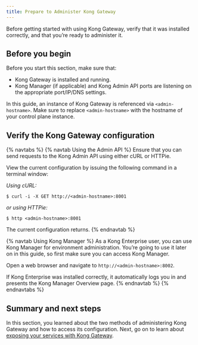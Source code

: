```yaml
---
title: Prepare to Administer Kong Gateway
---
```


Before getting started with using Kong Gateway, verify that it was installed correctly, and that you’re ready to administer it.

## Before you begin

Before you start this section, make sure that:
* Kong Gateway is installed and running.
* Kong Manager (if applicable) and Kong Admin API ports are listening on the appropriate port/IP/DNS settings.

In this guide, an instance of Kong Gateway is referenced via `<admin-hostname>`. Make sure to replace `<admin-hostname>` with the hostname of your control plane instance.

## Verify the Kong Gateway configuration
{% navtabs %}
{% navtab Using the Admin API %}
Ensure that you can send requests to the Kong Admin API using either cURL or HTTPie.

View the current configuration by issuing the following command in a terminal window:

*Using cURL:*
```
$ curl -i -X GET http://<admin-hostname>:8001
```

*or using HTTPie:*
```
$ http <admin-hostname>:8001
```
The current configuration returns.
{% endnavtab %}

{% navtab Using Kong Manager %}
As a Kong Enterprise user, you can use Kong Manager for environment administration. You’re going to use it later on in this guide, so first make sure you can access Kong Manager.

Open a web browser and navigate to `http://<admin-hostname>:8002`.

If Kong Enterprise was installed correctly, it automatically logs you in and presents the Kong Manager Overview page.
{% endnavtab %}
{% endnavtabs %}


## Summary and next steps

In this section, you learned about the two methods of administering Kong Gateway and how to access its configuration. Next, go on to learn about [exposing your services with Kong Gateway](/getting-started-guide/{{page.kong_version}}/expose-services).
